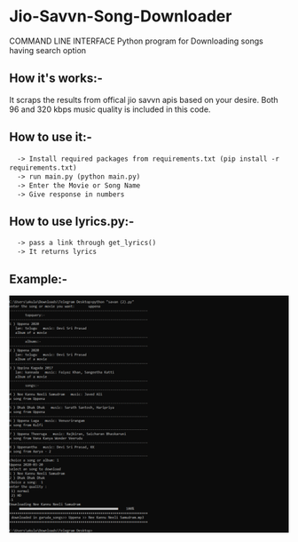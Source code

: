 # Jio-Savvn-Song-Downloader
  COMMAND LINE INTERFACE Python program for Downloading songs having search option

## How it's works:-
  It scraps the results from offical jio savvn apis based on your desire.
  Both 96 and 320 kbps music quality is included in this code.

## How to use it:-
      -> Install required packages from requirements.txt (pip install -r requirements.txt)
      -> run main.py (python main.py)
      -> Enter the Movie or Song Name
      -> Give response in numbers

## How to use lyrics.py:-
      -> pass a link through get_lyrics()
      -> It returns lyrics
## Example:-
![](run_images/run.PNG)
